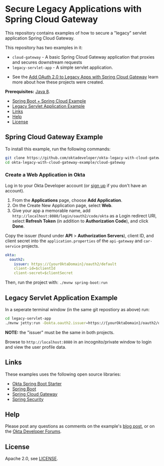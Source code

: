 
# Secure Legacy Applications with Spring Cloud Gateway
 
This repository contains examples of how to secure a "legacy" servlet application Spring Cloud Gateway.

This repository has two examples in it:
- `cloud-gateway` - A basic Spring Cloud Gateway application that proxies and secures downstream requests
- `legacy-servlet-app` - A simple servlet application.

* See the [Add OAuth 2.0 to Legacy Apps with Spring Cloud Gateway][blog-post] learn more about how these projects were created.

**Prerequisites:** [Java 8](https://sdkman.io/sdks#java).

* [Spring Boot + Spring Cloud Example](#spring-boot-gateway-example)
* [Legacy Servlet Application Example](#legacy-servlet-application-example)
* [Links](#links)
* [Help](#help)
* [License](#license)

## Spring Cloud Gateway Example

To install this example, run the following commands:

```bash
git clone https://github.com/oktadeveloper/okta-legacy-with-cloud-gateway-example.git
cd okta-legacy-with-cloud-gateway-example/cloud-gateway
```

### Create a Web Application in Okta

Log in to your Okta Developer account (or [sign up](https://developer.okta.com/signup/) if you don't have an account).

1. From the **Applications** page, choose **Add Application**.
2. On the Create New Application page, select **Web**.
3. Give your app a memorable name, add `http://localhost:8080/login/oauth2/code/okta` as a Login redirect URI, select **Refresh Token** (in addition to **Authorization Code**), and click **Done**.

Copy the issuer (found under **API** > **Authorization Servers**), client ID, and client secret into the `application.properties` of the `api-gateway` and `car-service` projects.

```yaml
okta:
  oauth2:
    issuer: https://{yourOktaDomain}/oauth2/default
    client-id=$clientId
    client-secret=$clientSecret
```

Then, run the project with: `./mvnw spring-boot:run`


## Legacy Servlet Application Example

In a seperate terminal window (in the same git repostiory as above) run:

```bash
cd legacy-servlet-app
./mvnw jetty:run -Dokta.oauth2.issuer=https://{yourOktaDomain}/oauth2/default
```

**NOTE:** the "issuer" must be the same in both projects.

Browse to `http://localhost:8080` in an incognito/private window to login and view the user profile data.

## Links

These examples uses the following open source libraries:

* [Okta Spring Boot Starter](https://github.com/okta/okta-spring-boot) 
* [Spring Boot](https://spring.io/projects/spring-boot)
* [Spring Cloud Gateway](https://spring.io/projects/spring-cloud-gateway)
* [Spring Security](https://spring.io/projects/spring-security)

## Help

Please post any questions as comments on the example's [blog post][blog-post], or on the [Okta Developer Forums](https://devforum.okta.com/).

## License

Apache 2.0, see [LICENSE](LICENSE).

[blog-post]: https://developer.okta.com/blog/2020/01/08/secure-legacy-spring-cloud-gateway
